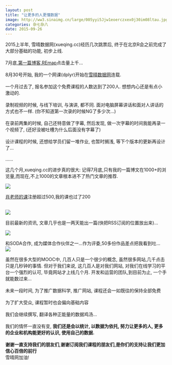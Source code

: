 ```yaml
---
layout: post
title: "让更多的人更懂数据"
image: http://ww3.sinaimg.cn/large/005yyi5Jjw1eoerczxex0j30im08ltau.jpg
categories: 杂七杂八
date: 2015-09-26
---
```


2015上半年, 雪晴数据网(xueqing.cc)经历几次跳票后, 终于在北京R会之前完成了大部分基础的功能, 初步上线.
<br/><br/>
7月底,[第一篇博客,REmap](http://www.xueqing.cc/cms/article/10)点击量上千...
<br/><br/>
8月30号开始, 我的一个网课(dplyr)开始在[雪晴数据网](http://www.xueqing.cc/course/31)连载.
<br/><br/>
一个月过去了, 报名参加这个免费课程的人数达到了200人. 想想内心还是有点小激动的.
<br/><br/>
录制视频的时候, 与线下培训, 与演讲, 都不同. 面对电脑屏幕讲话和面对人讲话的方式也不一样. (你不知道第一次录的时候NG了多少次...)
<br/><br/>
在录前两集的时候, 自己还特意做了字幕, 然后发现, 做一次字幕的时间我能再录一个视频了, (还好没被吐槽为什么后面没有字幕了)
<br/><br/>
设计课程的时候, 还想给学员们留一堆作业, 也暂时搁浅, 等下个版本的更新再设计了...
<br/><br/>
......

这几个月,xueqing.cc的进步真的很大:
记得7月底,只有我的一篇博文在1000+的浏览量,而现在,不上1000的文章根本进不了热门文章的推荐.

<img src="http://7xr5em.com1.z0.glb.clouddn.com/33.png">

[肖老师的课](http://www.xueqing.cc/course/1)注册超过500,我的课也过了200
<br/><br/>

<img src="http://7xr5em.com1.z0.glb.clouddn.com/34.png">

目前最新的资讯, 文章几乎也是一两天能出一篇(快把RSS订阅的位置放出来)...

<img src="http://7xr5em.com1.z0.glb.clouddn.com/35.png">


和SODA合作, 成为媒体合作伙伴之一...作为评委,50多份作品差点把我看到吐...
<img src="http://7xr5em.com1.z0.glb.clouddn.com/36.png">



虽然在很多大型的MOOC中, 几百人只是一个很少的概念, 虽然很多网站,几千点击只是几秒钟的事情. 但对于我们来说, 这几百人是对我们网站, 对我们在线学习的平台一个强烈的认可, 毕竟网站才上线几个月. 开发和运营的团队,到目前为止, 一个手就能数过来...
<br/><br/>
未来一段时间, 为了推广数据科学, 推广网站, 课程还会一如既往的保持全部免费
<br/><br/>
为了扩大受众, 课程暂时也会偏向基础内容
<br/><br/>
我们会继续撰写, 翻译各种正能量的数据鸡汤...
<br/><br/>
我们的情怀一直没有变, **我们还是会以统计, 以数据为依托, 努力让更多的人, 更多的企业和机构能更好的认识, 使用自己的数据.**
<br/><br/>
**谢谢一直支持我们的朋友们,谢谢订阅我们课程的朋友们,是你们的支持让我们更加信心百倍的前行**
<br/>
雪晴网加油!
